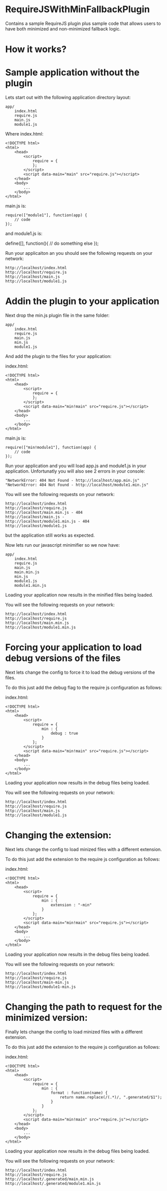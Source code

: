 RequireJSWithMinFallbackPlugin
=========================================


Contains a sample RequireJS plugin plus sample code that allows users to have both minimized and non-minimized fallback logic.


How it works?
=========================================



Sample application without the plugin
=========================================

Lets start out with the following application directory layout:

    app/
        index.html
        require.js
        main.js
        module1.js

Where index.html:

    <!DOCTYPE html>
    <html>
        <head>
            <script>
                require = {
                };
            </script>
            <script data-main="main" src="require.js"></script>
        </head>
        <body>
            ...
        </body>
    </html>

main.js is:

    require(["module1"], function(app) {
        // code
    });

and module1.js is:

define([], function(){
    // do something else
});

Run your applicaiton an you should see the following requests on your network:

    http://localhost/index.html
    http://localhost/require.js
    http://localhost/main.js
    http://localhost/module1.js 


Addin the plugin to your application
=========================================

Next drop the min.js plugin file in the same folder:

    app/
        index.html
        require.js
        main.js
        min.js
        module1.js

And add the plugin to the files for your application:

index.html:

    <!DOCTYPE html>
    <html>
        <head>
            <script>
                require = {
                };
            </script>
            <script data-main="min!main" src="require.js"></script>
        </head>
        <body>
            ...
        </body>
    </html>

main.js is:

    require(["min!module1"], function(app) {
        // code
    });


Run your application and you will load app.js and module1.js in your application.  Unfortunatly you will also see 2 errors in your console:

    "NetworkError: 404 Not Found - http://localhost/app.min.js"
    "NetworkError: 404 Not Found - http://localhost/module1.min.js"

You will see the following requests on your network:

    http://localhost/index.html
    http://localhost/require.js
    http://localhost/main.min.js - 404
    http://localhost/main.js - 
    http://localhost/module1.min.js - 404
    http://localhost/module1.js 

but the application still works as expected.

Now lets run our javascript minimifier so we now have:

    app/
        index.html
        require.js
        main.js
        main.min.js
        min.js
        module1.js
        module1.min.js

Loading your application now results in the minified files being loaded.

You will see the following requests on your network:

    http://localhost/index.html
    http://localhost/require.js
    http://localhost/main.min.js
    http://localhost/module1.min.js


Forcing your application to load debug versions of the files
===============================================================

Next lets change the config to force it to load the debug versions of the files.

To do this just add the debug flag to the require js configuration as follows:

index.html:

    <!DOCTYPE html>
    <html>
        <head>
            <script>
                require = {
                    min : {
                        debug : true
                    }
                };
            </script>
            <script data-main="min!main" src="require.js"></script>
        </head>
        <body>
            ...
        </body>
    </html>

Loading your application now results in the debug files being loaded.

You will see the following requests on your network:

    http://localhost/index.html
    http://localhost/require.js
    http://localhost/main.js
    http://localhost/module1.js


Changing the extension:
===============================================================

Next lets change the config to load minized files with a different extension.

To do this just add the extension to the require js configuration as follows:

index.html:

    <!DOCTYPE html>
    <html>
        <head>
            <script>
                require = {
                    min : {
                        extension : "-min"
                    }
                };
            </script>
            <script data-main="min!main" src="require.js"></script>
        </head>
        <body>
            ...
        </body>
    </html>

Loading your application now results in the debug files being loaded.

You will see the following requests on your network:

    http://localhost/index.html
    http://localhost/require.js
    http://localhost/main-min.js
    http://localhost/module1-min.js


Changing the path to request for the minimized version:
===============================================================

Finally lets change the config to load minized files with a different extension.

To do this just add the extension to the require js configuration as follows:

index.html:

    <!DOCTYPE html>
    <html>
        <head>
            <script>
                require = {
                    min : {
                        format : function(name) {
                            return name.replace(/(.*)/, ".generated/$1");
                        }
                    }
                };
            </script>
            <script data-main="min!main" src="require.js"></script>
        </head>
        <body>
            ...
        </body>
    </html>

Loading your application now results in the debug files being loaded.

You will see the following requests on your network:

    http://localhost/index.html
    http://localhost/require.js
    http://localhost/.generated/main.min.js
    http://localhost/.generated/module1.min.js


